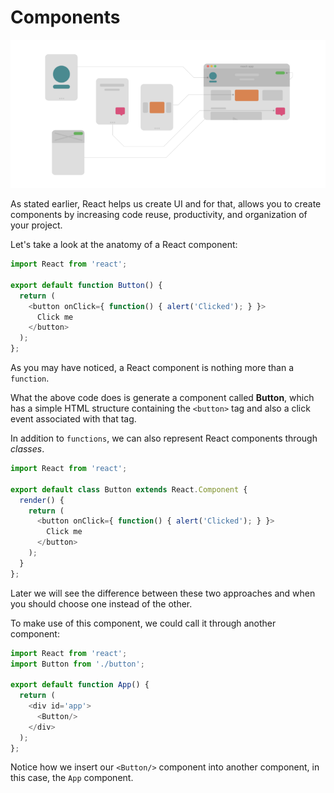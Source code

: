 # Components

![](/images/image_006.png)

As stated earlier, React helps us create UI and for that, allows you to create components by increasing code reuse, productivity, and organization of your project.

Let's take a look at the anatomy of a React component:

```js
import React from 'react';

export default function Button() {
  return (
    <button onClick={ function() { alert('Clicked'); } }>
      Click me
    </button>
  );
};
```

As you may have noticed, a React component is nothing more than a `function`.

What the above code does is generate a component called **Button**, which has a simple HTML structure containing the `<button>` tag and also a click event associated with that tag.

In addition to `functions`, we can also represent React components through *classes*.

```js
import React from 'react';

export default class Button extends React.Component {
  render() {
    return (
      <button onClick={ function() { alert('Clicked'); } }>
        Click me
      </button>
    );
  }
};
```

Later we will see the difference between these two approaches and when you should choose one instead of the other.

To make use of this component, we could call it through another component:

```js
import React from 'react';
import Button from './button';

export default function App() {
  return (
    <div id='app'>
      <Button/>
    </div>
  );
};
```

Notice how we insert our `<Button/>` component into another component, in this case, the `App` component.
